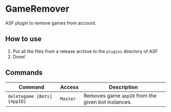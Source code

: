 # GameRemover
ASF plugin to remove games from account.

## How to use
1. Put all the files from a release archive to the `plugins` directory of ASF
2. Done!

## Commands

Command | Access | Description
--- | --- | ---
`deletegame [Bots] {AppID}` | `Master` | Removes game `appID` from the given bot instances.
